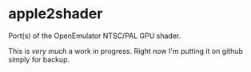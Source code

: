 # apple2shader
Port(s) of the OpenEmulator NTSC/PAL GPU shader.

This is *very much* a work in progress. Right now I'm putting it on
github simply for backup.
